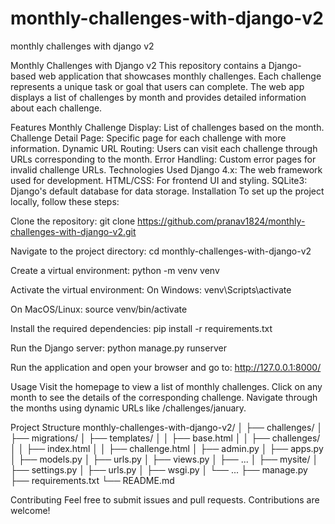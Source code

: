 # monthly-challenges-with-django-v2
monthly challenges with django v2


Monthly Challenges with Django v2
This repository contains a Django-based web application that showcases monthly challenges. Each challenge represents a unique task or goal that users can complete. The web app displays a list of challenges by month and provides detailed information about each challenge.

Features
Monthly Challenge Display: List of challenges based on the month.
Challenge Detail Page: Specific page for each challenge with more information.
Dynamic URL Routing: Users can visit each challenge through URLs corresponding to the month.
Error Handling: Custom error pages for invalid challenge URLs.
Technologies Used
Django 4.x: The web framework used for development.
HTML/CSS: For frontend UI and styling.
SQLite3: Django's default database for data storage.
Installation
To set up the project locally, follow these steps:

Clone the repository:
git clone https://github.com/pranav1824/monthly-challenges-with-django-v2.git

Navigate to the project directory:
cd monthly-challenges-with-django-v2

Create a virtual environment:
python -m venv venv

Activate the virtual environment:
On Windows:
venv\Scripts\activate

On MacOS/Linux:
source venv/bin/activate


Install the required dependencies:
pip install -r requirements.txt

Run the Django server:
python manage.py runserver

Run the application and open your browser and go to:
http://127.0.0.1:8000/


Usage
Visit the homepage to view a list of monthly challenges.
Click on any month to see the details of the corresponding challenge.
Navigate through the months using dynamic URLs like /challenges/january.


Project Structure
monthly-challenges-with-django-v2/
│
├── challenges/
│   ├── migrations/
│   ├── templates/
│   │   ├── base.html
│   │   ├── challenges/
│   │       ├── index.html
│   │       ├── challenge.html
│   ├── admin.py
│   ├── apps.py
│   ├── models.py
│   ├── urls.py
│   ├── views.py
│   ├── ...
│
├── mysite/
│   ├── settings.py
│   ├── urls.py
│   ├── wsgi.py
│   └── ...
├── manage.py
├── requirements.txt
└── README.md

Contributing
Feel free to submit issues and pull requests. Contributions are welcome!







